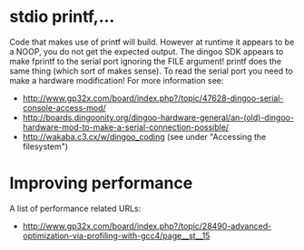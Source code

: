# stdio printf,... #

Code that makes use of printf will build.
However at runtime it appears to be a NOOP, you do not get the expected output. The dingoo SDK appears to make fprintf to the serial port ignoring the FILE argument! printf does the same thing (which sort of makes sense). To read the serial port you need to make a hardware modification! For more information see:

  * http://www.gp32x.com/board/index.php?/topic/47628-dingoo-serial-console-access-mod/
  * http://boards.dingoonity.org/dingoo-hardware-general/an-(old)-dingoo-hardware-mod-to-make-a-serial-connection-possible/
  * http://wakaba.c3.cx/w/dingoo_coding (see under "Accessing the filesystem")

# Improving performance #

A list of performance related URLs:

  * http://www.gp32x.com/board/index.php?/topic/28490-advanced-optimization-via-profiling-with-gcc4/page__st__15